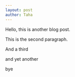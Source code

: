 ```yaml
---
layout: post
author: Taha
---
```

Hello, this is another blog post. 

This is the second paragraph.

And a third

and yet another

bye